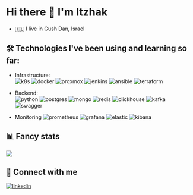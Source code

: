 # Hi there 👋  I'm Itzhak

- 🇮🇱  I live in Gush Dan, Israel

## 🛠 Technologies I've been using and learning so far:  

- Infrastructure:  
![k8s](https://img.shields.io/badge/kubernetes%20-%23326ce5.svg?&style=for-the-badge&logo=kubernetes&logoColor=white)
![docker](https://img.shields.io/badge/docker-%232496ED.svg?&style=for-the-badge&logo=docker&logoColor=white)
![proxmox](https://img.shields.io/badge/proxmox-%23E57000.svg?&style=for-the-badge&logo=proxmox&logoColor=white)
![jenkins](https://img.shields.io/badge/jenkins%20x-%2373C3D5.svg?&style=for-the-badge&logo=jenkins%20x&logoColor=black)
![ansible](https://img.shields.io/badge/ansible-%23EE0000.svg?&style=for-the-badge&logo=ansible&logoColor=white)
![terraform](https://img.shields.io/badge/terraform-%23623CE4.svg?&style=for-the-badge&logo=terraform&logoColor=white)


- Backend:  
![python](https://img.shields.io/badge/python%20-%2314354C.svg?&style=for-the-badge&logo=python&logoColor=white)
![postgres](https://img.shields.io/badge/postgres-%23316192.svg?&style=for-the-badge&logo=postgresql&logoColor=white)
![mongo](https://img.shields.io/badge/MongoDB-%234ea94b.svg?&style=for-the-badge&logo=mongodb&logoColor=white)
![redis](https://img.shields.io/badge/redis%20-%23CC0000.svg?&style=for-the-badge&logo=redis&logoColor=white) 
![clickhouse](https://img.shields.io/badge/clickhouse%20-%23007ACC.svg?&style=for-the-badge&color=yellow&text-color=green)
![kafka](https://img.shields.io/badge/kafka%20-%23000000.svg?&style=for-the-badge&logo=apache%20kafka&logoColor=white)
![swagger](https://img.shields.io/badge/swagger-%2385EA2D.svg?&style=for-the-badge&logo=swagger&logoColor=black)


- Monitoring
![prometheus](https://img.shields.io/badge/prometheus-%23E6522C.svg?&style=for-the-badge&logo=prometheus&logoColor=white)
![grafana](https://img.shields.io/badge/grafana-%23F46800.svg?&style=for-the-badge&logo=grafana&logoColor=white)
![elastic](https://img.shields.io/badge/elastic-%23005571.svg?&style=for-the-badge&logo=elastic&logoColor=white)
![kibana](https://img.shields.io/badge/kibana-%23005571.svg?&style=for-the-badge&logo=kibana&logoColor=white)

## 📊 Fancy stats
[![](https://github-readme-stats.vercel.app/api?username=itzhakaltman)](https://github.com/itzhakaltman)

## 🤝 Connect with me  
[![linkedin](https://img.shields.io/badge/linkedin%20-%230077B5.svg?&style=for-the-badge&logo=linkedin&logoColor=white)](https://www.linkedin.com/in/itzhakaltman/) 



<!---
itzhakaltman/itzhakaltman is a ✨ special ✨ repository because its `README.md` (this file) appears on your GitHub profile.
You can click the Preview link to take a look at your changes.
--->
